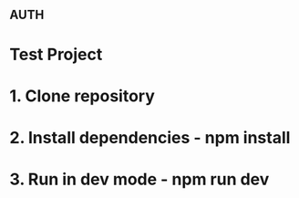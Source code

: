 ## AUTH 
#
# Test Project
#
# 1. Clone repository
# 2. Install dependencies - npm install
# 3. Run in dev mode - npm run dev
